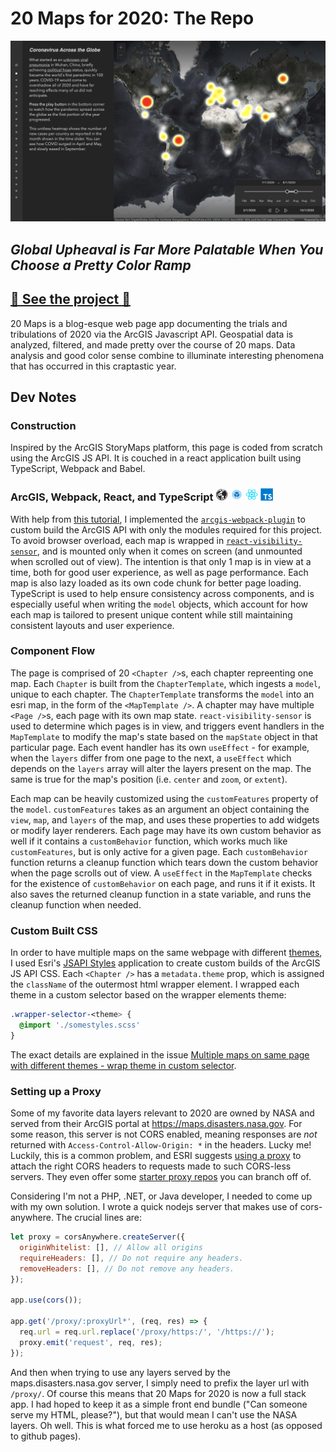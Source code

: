 # 20 Maps for 2020: The Repo

<img src="/src/assets/images/covid.png" width="1200px">

## _Global Upheaval is Far More Palatable When You Choose a Pretty Color Ramp_

## [👀 See the project 👀](http://twenty-maps.herokuapp.com/) 

20 Maps is a blog-esque web page app documenting the trials and tribulations of 2020 via the ArcGIS Javascript API. Geospatial data is analyzed, filtered, and made pretty over the course of 20 maps. Data analysis and good color sense combine to illuminate interesting phenomena that has occurred in this craptastic year.


## Dev Notes

### Construction

Inspired by the ArcGIS StoryMaps platform, this page is coded from scratch using the ArcGIS JS API. It is couched in a react application built using TypeScript, Webpack and Babel.

<h3>
   ArcGIS, Webpack, React, and TypeScript 
   <img src="/src/assets/icons/esri-logo.png" width="20px">
   <img src="/src/assets/icons/webpack-128.png" width="20px">
   <img src="/src/assets/icons/react-128.png" width="20px">
   <img src="/src/assets/icons/typescript-128.png" width="20px">
</h3>

With help from [this tutorial](https://www.youtube.com/watch?v=gTFZgLYegDY), I implemented the [`arcgis-webpack-plugin`](https://github.com/Esri/arcgis-webpack-plugin) to custom build the ArcGIS API with only the modules required for this project. To avoid browser overload, each map is wrapped in [`react-visibility-sensor`](https://github.com/joshwnj/react-visibility-sensor), and is mounted only when it comes on screen (and unmounted when scrolled out of view). The intention is that only 1 map is in view at a time, both for good user experience, as well as page performance.  Each map is also lazy loaded as its own code chunk for better page loading.  TypeScript is used to help ensure consistency across components, and is especially useful when writing the `model` objects, which account for how each map is tailored to present unique content while still maintaining consistent layouts and user experience.

### Component Flow

The page is comprised of 20 `<Chapter />`s, each chapter repreenting one map. Each `Chapter` is built from the `ChapterTemplate`, which ingests a `model`, unique to each chapter. The `ChapterTemplate` transforms the `model` into an esri map, in the form of the `<MapTemplate />`. A chapter may have multiple `<Page />`s, each page with its own map state. `react-visibility-sensor` is used to determine which pages is in view, and triggers event handlers in the `MapTemplate` to modify the map's state based on the `mapState` object in that particular page. Each event handler has its own `useEffect` - for example, when the `layers` differ from one page to the next, a `useEffect` which depends on the `layers` array will alter the layers present on the map.  The same is true for the map's position (i.e. `center` and `zoom`, or `extent`).  

Each map can be heavily customized using the `customFeatures` property of the `model`.  `customFeatures` takes as an argument an object containing the `view`, `map`, and `layers` of the map, and uses these properties to add widgets or modify layer renderers.  Each page may have its own custom behavior as well if it contains a `customBehavior` function, which works much like `customFeatures`, but is only active for a given page.  Each `customBehavior` function returns a cleanup function which tears down the custom behavior when the page scrolls out of view.  A `useEffect` in the `MapTemplate` checks for the existence of `customBehavior` on each page, and runs it if it exists.  It also saves the returned cleanup function in a state variable, and runs the cleanup function when needed.

### Custom Built CSS

In order to have multiple maps on the same webpage with different [themes](https://developers.arcgis.com/javascript/latest/guide/styling/), I used Esri's [JSAPI Styles](https://github.com/jcfranco/jsapi-styles) application to create custom builds of the ArcGIS JS API CSS.  Each `<Chapter />` has a `metadata.theme` prop, which is assigned the `className` of the outermost html wrapper element.  I wrapped each theme in a custom selector based on the wrapper elements theme:

```scss
.wrapper-selector-<theme> {
  @import './somestyles.scss'
}
```

The exact details are explained in the issue [Multiple maps on same page with different themes - wrap theme in custom selector](https://github.com/jcfranco/jsapi-styles/issues/10).

### Setting up a Proxy

Some of my favorite data layers relevant to 2020 are owned by NASA and served from their ArcGIS portal at https://maps.disasters.nasa.gov. For some reason, this server is not CORS enabled, meaning responses are *not* returned with `Access-Control-Allow-Origin: *` in the headers.  Lucky me!  Luckily, this is a common problem, and ESRI suggests [using a proxy](https://developers.arcgis.com/javascript/latest/guide/proxies/) to attach the right CORS headers to requests made to such CORS-less servers.  They even offer some [starter proxy repos](https://github.com/Esri/resource-proxy) you can branch off of.

Considering I'm not a PHP, .NET, or Java developer, I needed to come up with my own solution.  I wrote a quick nodejs server that makes use of cors-anywhere.  The crucial lines are:

```javascript
let proxy = corsAnywhere.createServer({
  originWhitelist: [], // Allow all origins
  requireHeaders: [], // Do not require any headers.
  removeHeaders: [], // Do not remove any headers.
});

app.use(cors());

app.get('/proxy/:proxyUrl*', (req, res) => {
  req.url = req.url.replace('/proxy/https:/', '/https://');
  proxy.emit('request', req, res);
});
```

And then when trying to use any layers served by the maps.disasters.nasa.gov server, I simply need to prefix the layer url with `/proxy/`.  Of course this means that 20 Maps for 2020 is now a full stack app.  I had hoped to keep it as a simple front end bundle ("Can someone serve my HTML, please?"), but that would mean I can't use the NASA layers.  Oh well.  This is what forced me to use heroku as a host (as opposed to github pages).
